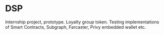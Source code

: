 # DSP
Internship project, prototype.
Loyalty group token.
Testing implementations of Smart Contracts, Subgraph, Farcaster, Privy embedded wallet etc.
